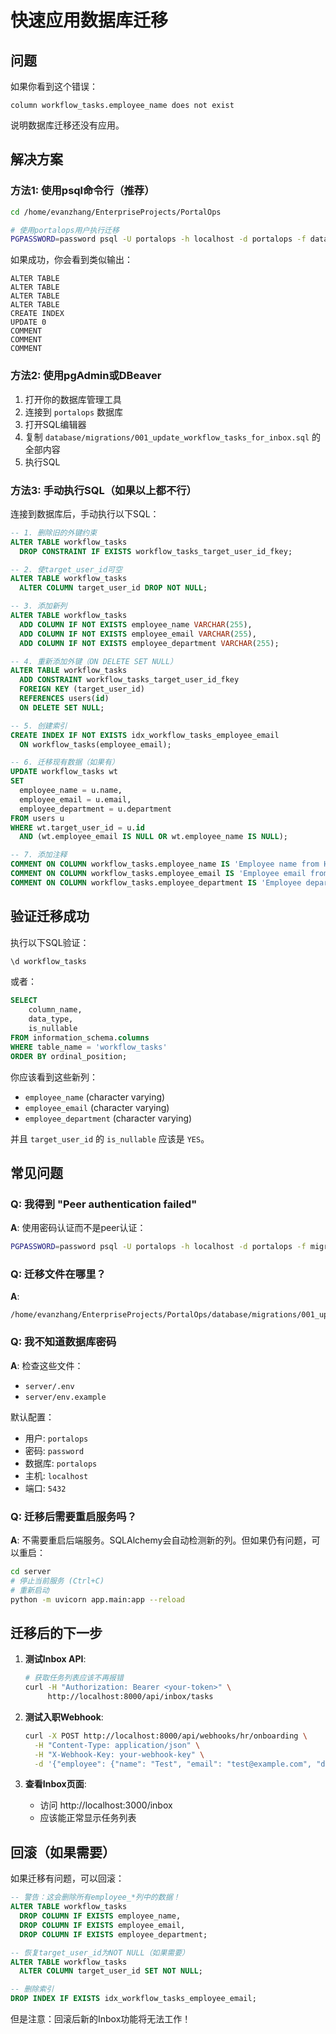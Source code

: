 # 快速应用数据库迁移

## 问题

如果你看到这个错误：
```
column workflow_tasks.employee_name does not exist
```

说明数据库迁移还没有应用。

## 解决方案

### 方法1: 使用psql命令行（推荐）

```bash
cd /home/evanzhang/EnterpriseProjects/PortalOps

# 使用portalops用户执行迁移
PGPASSWORD=password psql -U portalops -h localhost -d portalops -f database/migrations/001_update_workflow_tasks_for_inbox.sql
```

如果成功，你会看到类似输出：
```
ALTER TABLE
ALTER TABLE
ALTER TABLE
ALTER TABLE
CREATE INDEX
UPDATE 0
COMMENT
COMMENT
COMMENT
```

### 方法2: 使用pgAdmin或DBeaver

1. 打开你的数据库管理工具
2. 连接到 `portalops` 数据库
3. 打开SQL编辑器
4. 复制 `database/migrations/001_update_workflow_tasks_for_inbox.sql` 的全部内容
5. 执行SQL

### 方法3: 手动执行SQL（如果以上都不行）

连接到数据库后，手动执行以下SQL：

```sql
-- 1. 删除旧的外键约束
ALTER TABLE workflow_tasks 
  DROP CONSTRAINT IF EXISTS workflow_tasks_target_user_id_fkey;

-- 2. 使target_user_id可空
ALTER TABLE workflow_tasks 
  ALTER COLUMN target_user_id DROP NOT NULL;

-- 3. 添加新列
ALTER TABLE workflow_tasks 
  ADD COLUMN IF NOT EXISTS employee_name VARCHAR(255),
  ADD COLUMN IF NOT EXISTS employee_email VARCHAR(255),
  ADD COLUMN IF NOT EXISTS employee_department VARCHAR(255);

-- 4. 重新添加外键（ON DELETE SET NULL）
ALTER TABLE workflow_tasks 
  ADD CONSTRAINT workflow_tasks_target_user_id_fkey 
  FOREIGN KEY (target_user_id) 
  REFERENCES users(id) 
  ON DELETE SET NULL;

-- 5. 创建索引
CREATE INDEX IF NOT EXISTS idx_workflow_tasks_employee_email 
  ON workflow_tasks(employee_email);

-- 6. 迁移现有数据（如果有）
UPDATE workflow_tasks wt
SET 
  employee_name = u.name,
  employee_email = u.email,
  employee_department = u.department
FROM users u
WHERE wt.target_user_id = u.id
  AND (wt.employee_email IS NULL OR wt.employee_name IS NULL);

-- 7. 添加注释
COMMENT ON COLUMN workflow_tasks.employee_name IS 'Employee name from HR system';
COMMENT ON COLUMN workflow_tasks.employee_email IS 'Employee email from HR system';
COMMENT ON COLUMN workflow_tasks.employee_department IS 'Employee department from HR system';
```

## 验证迁移成功

执行以下SQL验证：

```sql
\d workflow_tasks
```

或者：

```sql
SELECT 
    column_name, 
    data_type, 
    is_nullable
FROM information_schema.columns
WHERE table_name = 'workflow_tasks'
ORDER BY ordinal_position;
```

你应该看到这些新列：
- `employee_name` (character varying)
- `employee_email` (character varying)
- `employee_department` (character varying)

并且 `target_user_id` 的 `is_nullable` 应该是 `YES`。

## 常见问题

### Q: 我得到 "Peer authentication failed"
**A**: 使用密码认证而不是peer认证：
```bash
PGPASSWORD=password psql -U portalops -h localhost -d portalops -f migration.sql
```

### Q: 迁移文件在哪里？
**A**: 
```
/home/evanzhang/EnterpriseProjects/PortalOps/database/migrations/001_update_workflow_tasks_for_inbox.sql
```

### Q: 我不知道数据库密码
**A**: 检查这些文件：
- `server/.env`
- `server/env.example`

默认配置：
- 用户: `portalops`
- 密码: `password`
- 数据库: `portalops`
- 主机: `localhost`
- 端口: `5432`

### Q: 迁移后需要重启服务吗？
**A**: 不需要重启后端服务。SQLAlchemy会自动检测新的列。但如果仍有问题，可以重启：
```bash
cd server
# 停止当前服务 (Ctrl+C)
# 重新启动
python -m uvicorn app.main:app --reload
```

## 迁移后的下一步

1. **测试Inbox API**:
   ```bash
   # 获取任务列表应该不再报错
   curl -H "Authorization: Bearer <your-token>" \
        http://localhost:8000/api/inbox/tasks
   ```

2. **测试入职Webhook**:
   ```bash
   curl -X POST http://localhost:8000/api/webhooks/hr/onboarding \
     -H "Content-Type: application/json" \
     -H "X-Webhook-Key: your-webhook-key" \
     -d '{"employee": {"name": "Test", "email": "test@example.com", "department": "IT"}}'
   ```

3. **查看Inbox页面**:
   - 访问 http://localhost:3000/inbox
   - 应该能正常显示任务列表

## 回滚（如果需要）

如果迁移有问题，可以回滚：

```sql
-- 警告：这会删除所有employee_*列中的数据！
ALTER TABLE workflow_tasks 
  DROP COLUMN IF EXISTS employee_name,
  DROP COLUMN IF EXISTS employee_email,
  DROP COLUMN IF EXISTS employee_department;

-- 恢复target_user_id为NOT NULL（如果需要）
ALTER TABLE workflow_tasks 
  ALTER COLUMN target_user_id SET NOT NULL;

-- 删除索引
DROP INDEX IF EXISTS idx_workflow_tasks_employee_email;
```

但是注意：回滚后新的Inbox功能将无法工作！

